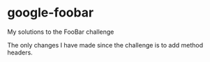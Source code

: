# google-foobar
 My solutions to the FooBar challenge

The only changes I have made since the challenge is to add method headers.
